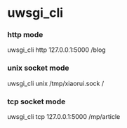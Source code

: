 # uwsgi_cli

### http mode
uwsgi_cli http 127.0.0.1:5000 /blog

### unix socket mode
uwsgi_cli unix /tmp/xiaorui.sock /

### tcp socket mode
uwsgi_cli tcp 127.0.0.1:5000 /mp/article
